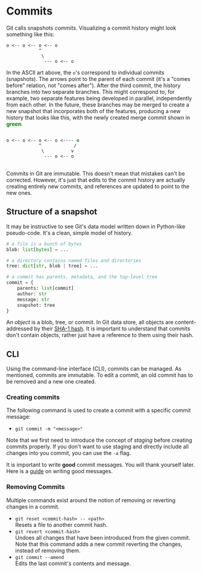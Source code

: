 # Commits

Git calls snapshots _commits_. Visualizing a commit history might look
something like this:

```
o <-- o <-- o <-- o
            ^
             \
              --- o <-- o
```

In the ASCII art above, the `o`'s correspond to individual commits (snapshots).
The arrows point to the parent of each commit (it's a "comes before" relation,
not "comes after"). After the third commit, the history branches into two
separate branches. This might correspond to, for example, two separate features
being developed in parallel, independently from each other. In the future,
these branches may be merged to create a new snapshot that incorporates both of
the features, producing a new history that looks like this, with the newly
created merge commit shown in <strong><font color="green">green</font></strong>.

<pre class="highlight">
<code>
o <-- o <-- o <-- o <---- <strong><font color="green">o</font></strong>
            ^            /
             \          v
              --- o <-- o
</code>
</pre>

Commits in Git are immutable. This doesn't mean that mistakes can't be corrected. 
However, it's just that edits to the commit history are actually creating entirely 
new commits, and references are updated to point to the new ones.

## Structure of a snapshot 

It may be instructive to see Git's data model written down in Python-like pseudo-code.
It's a clean, simple model of history.

```py
# a file is a bunch of bytes
blob: list[bytes] = ...

# a directory contains named files and directories
tree: dict[str, blob | tree] = ...

# a commit has parents, metadata, and the top-level tree
commit = {
    parents: list[commit]
    author: str
    message: str
    snapshot: tree
}
```

An _object_ is a blob, tree, or commit. In Git data store, all objects are content-addressed
by their [SHA-1 hash](https://en.wikipedia.org/wiki/SHA-1). It is important to understand
that commits don't contain objects, rather just have a reference to them using their hash.

## CLI

Using the command-line interface (CLI), commits can be managed. As mentioned, commits are 
immutable. To edit a commit, an old commit has to be removed and a new one created.

### Creating commits

The following command is used to create a commit with a specific commit message:

- `git commit -m "<message>"`

Note that we first need to introduce the concept of _staging_ before creating
commits properly. If you don't want to use staging and directly include all
changes into you commit, you can use the `-a` flag.

It is important to write **good** commit messages. You will thank yourself later.
Here is a [guide](https://cbea.ms/git-commit/) on writing good messages.

### Removing Commits

Multiple commands exist around the notion of removing or reverting changes in a commit.

- `git reset <commit-hash> -- <path>` \
    Resets a file to another commit hash.
- `git revert <commit-hash>` \
    Undoes all changes that have been introduced from the given commit. Note that this 
    command adds a new commit reverting the changes, instead of removing them.
- `git commit --amend` \
    Edits the last commit's contents and message.
